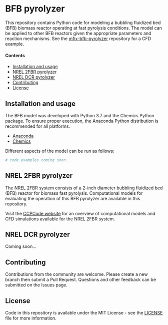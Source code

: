 # BFB pyrolyzer

This repository contains Python code for modeling a bubbling fluidized bed (BFB) biomass reactor operating at fast pyrolysis conditions. The model can be applied to other BFB reactors given the appropriate parameters and reaction mechanisms. See the [mfix-bfb-pyrolyzer](https://github.com/ccpcode/mfix-bfb-pyrolyzer) repository for a CFD example.

#### Contents

- [Installation and usage](#installation-and-usage)
- [NREL 2FBR pyrolyzer](#nrel-2fbr-pyrolyzer)
- [NREL DCR pyrolyzer](#nrel-dcr-pyrolyzer)
- [Contributing](#contributing)
- [License](#license)

## Installation and usage

The BFB model was developed with Python 3.7 and the Chemics Python package. To ensure proper execution, the Anaconda Python distribution is recommended for all platforms.

- [Anaconda](https://www.anaconda.com)
- [Chemics](https://chemics.github.io)

Different aspects of the model can be run as follows:

```python
# code examples coming soon...
```

## NREL 2FBR pyrolyzer

The NREL 2FBR system consists of a 2-inch diameter bubbling fluidized bed (BFB) reactor for biomass fast pyrolysis. Computational models for evaluating the operation of this BFB pyrolyzer are available in this repository.

Visit the [CCPCode website](https://ccpcode.github.io) for an overview of computational models and CFD simulations available for the NREL 2FBR system.

## NREL DCR pyrolyzer

Coming soon...

## Contributing

Contributions from the community are welcome. Please create a new branch then submit a Pull Request. Questions and other feedback can be submitted on the Issues page.

## License

Code in this repository is available under the MIT License - see the [LICENSE](LICENSE) file for more information.

